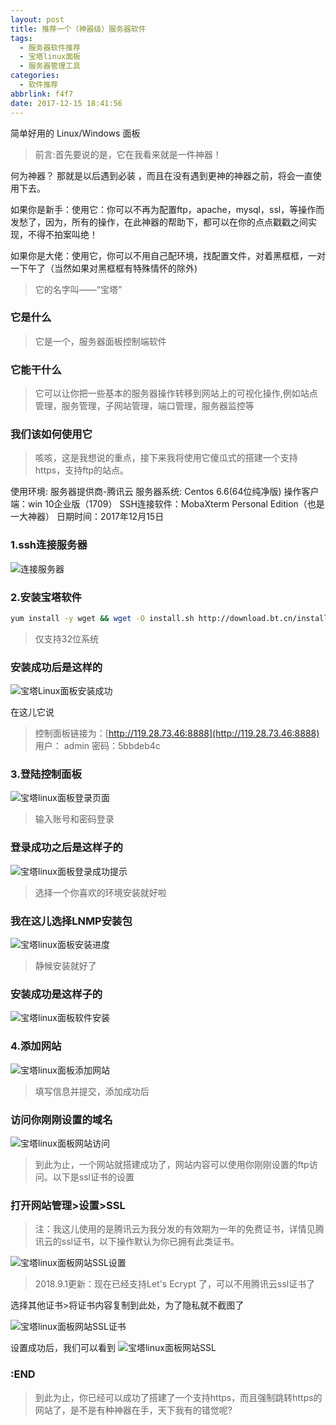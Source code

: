 ```yaml
---
layout: post
title: 推荐一个（神器级）服务器软件
tags:
  - 服务器软件推荐
  - 宝塔linux面板
  - 服务器管理工具
categories:
  - 软件推荐
abbrlink: f4f7
date: 2017-12-15 18:41:56
---
```



简单好用的 Linux/Windows 面板

<!-- more -->

> 前言:首先要说的是，它在我看来就是一件神器！

何为神器？ 那就是以后遇到必装 ，而且在没有遇到更神的神器之前，将会一直使用下去。

如果你是新手：使用它：你可以不再为配置ftp，apache，mysql，ssl，等操作而发愁了，因为，所有的操作，在此神器的帮助下，都可以在你的点点戳戳之间实现，不得不拍案叫绝！

如果你是大佬：使用它，你可以不用自己配环境，找配置文件，对着黑框框，一对一下午了（当然如果对黑框框有特殊情怀的除外)

> 它的名字叫——“宝塔”


### 它是什么
> 它是一个，服务器面板控制端软件

### 它能干什么

> 它可以让你把一些基本的服务器操作转移到网站上的可视化操作,例如站点管理，服务管理，子网站管理，端口管理，服务器监控等

### 我们该如何使用它

> 咳咳，这是我想说的重点，接下来我将使用它傻瓜式的搭建一个支持https，支持ftp的站点。

使用环境: 服务器提供商-腾讯云
服务器系统: Centos 6.6(64位纯净版)
操作客户端：win 10企业版（1709）
SSH连接软件：MobaXterm Personal Edition（也是一大神器）
日期时间：2017年12月15日

### 1.ssh连接服务器

![连接服务器](https://www.github.com/thinkmoon/pic/raw/master/%E5%B0%8F%E4%B9%A6%E5%8C%A0/1513329147442.jpg "enter description here")

### 2.安装宝塔软件
```bash
yum install -y wget && wget -O install.sh http://download.bt.cn/install/install.sh && sh install.sh
```
> 仅支持32位系统

### 安装成功后是这样的

![宝塔Linux面板安装成功](https://www.github.com/thinkmoon/pic/raw/master/%E5%B0%8F%E4%B9%A6%E5%8C%A0/1513329457838.jpg "enter description here")

在这儿它说
> 控制面板链接为：[http://119.28.73.46:8888](http://119.28.73.46:8888)
> 用户： admin
> 密码：5bbdeb4c


### 3.登陆控制面板

![宝塔linux面板登录页面](https://www.github.com/thinkmoon/pic/raw/master/%E5%B0%8F%E4%B9%A6%E5%8C%A0/1513329709110.jpg "登录页面")
> 输入账号和密码登录
### 登录成功之后是这样子的

![宝塔linux面板登录成功提示](https://www.github.com/thinkmoon/pic/raw/master/%E5%B0%8F%E4%B9%A6%E5%8C%A0/1513329886058.jpg "登录成功提示")

> 选择一个你喜欢的环境安装就好啦

### 我在这儿选择LNMP安装包

![宝塔linux面板安装进度](https://www.github.com/thinkmoon/pic/raw/master/%E5%B0%8F%E4%B9%A6%E5%8C%A0/1513329973383.jpg "enter description here")
> 静候安装就好了

### 安装成功是这样子的

![宝塔linux面板软件安装](https://www.github.com/thinkmoon/pic/raw/master/%E5%B0%8F%E4%B9%A6%E5%8C%A0/1513332275811.jpg )

### 4.添加网站

![宝塔linux面板添加网站](https://www.github.com/thinkmoon/pic/raw/master/%E5%B0%8F%E4%B9%A6%E5%8C%A0/1513332347669.jpg)
> 填写信息并提交，添加成功后

### 访问你刚刚设置的域名

![宝塔linux面板网站访问](https://www.github.com/thinkmoon/pic/raw/master/%E5%B0%8F%E4%B9%A6%E5%8C%A0/1513332535030.jpg)
> 到此为止，一个网站就搭建成功了，网站内容可以使用你刚刚设置的ftp访问。以下是ssl证书的设置

### 打开网站管理>设置>SSL

> 注：我这儿使用的是腾讯云为我分发的有效期为一年的免费证书，详情见腾讯云的ssl证书，以下操作默认为你已拥有此类证书。

![宝塔linux面板网站SSL设置](https://www.github.com/thinkmoon/pic/raw/master/%E5%B0%8F%E4%B9%A6%E5%8C%A0/1513332649259.jpg )

> 2018.9.1更新：现在已经支持Let's Ecrypt 了，可以不用腾讯云ssl证书了

选择其他证书>将证书内容复制到此处，为了隐私就不截图了

![宝塔linux面板网站SSL证书](https://www.github.com/thinkmoon/pic/raw/master/%E5%B0%8F%E4%B9%A6%E5%8C%A0/1513332974910.jpg )

设置成功后，我们可以看到
![宝塔linux面板网站SSL](https://www.github.com/thinkmoon/pic/raw/master/%E5%B0%8F%E4%B9%A6%E5%8C%A0/1513333118843.jpg )

###  :END

> 到此为止，你已经可以成功了搭建了一个支持https，而且强制跳转https的网站了，是不是有种神器在手，天下我有的错觉呢?
